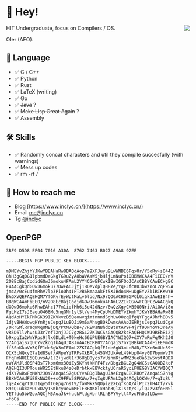 # 👋 Hey!

<img align="right" src="https://github-readme-stats.vercel.app/api?username=inclyc&show_icons=true&hide_title=false" />

HIT Undergraduate, focus on Compilers / OS.

OIer (AFO).

## 💬 Language

- ✅  C / C++
- ✅  Python
- ✅  Rust
- ✅  LaTeX (writing)
- ✅  Go
- ✅  ~~Java~~ ?
- ✅  ~~Make Lisp Great Again~~ ?
- ✅  Assembly

## 🛠 Skills

- ✅  Randomly concat characters and util they compile succesfully (with warnings)
- ✅  Mess up codes
- ✅  rm -rf /

## 📮 How to reach me

- Blog [https://www.inclyc.cn/](https://www.inclyc.cn/)
- Email [me@inclyc.cn](mailto:me@inclyc.cn)
- Tg [@inclyc](https://t.me/inclyc)

## OpenPGP

```
3BF9 D5D8 EF04 7016 A30A  8762 7463 B027 A9A8 92EE
```

```
-----BEGIN PGP PUBLIC KEY BLOCK-----

mDMEYvZhjhYJKwYBBAHaRw8BAQdAop7a9XFJuyu9LwWNBI6FqxOr/Y5oRy+s044Z
8hH3gGq0G1lpbmdDaGkgTG9uZyA8bWVAaW5jbHljLmNuPoiQBBMWCAA4FiEEO/nV
2O8EcBajCodidGOwJ6moku4FAmL2YY4CGwEFCwkIBwIGFQoJCAsCBBYCAwECHgEC
F4AACgkQdGOwJ6moku77DwEA6Jjtj1BDevdplQ88Ye/YqEJfcKU3bwznoL2qF95A
jmcA/0cEu4fmRhV7lp3PioOh4IPT2B6kmaaAkFt5XJBdo4MHuDgEYvZkiRIKKwYB
BAGXVQEFAQEHQM7YfGKyrEyWptMaLv6loq/Nx9rQOGACH0BGPCL0igk3AwEIB4h+
BBgWCAAmFiEEO/nV2O8EcBajCodidGOwJ6moku4FAmL2ZIkCGwwFCQPCZwAACgkQ
dGOwJ6moku6RhwEAhc177m1iofMh6i5e42dNzv/8wQzXgyCXBSQ0Nri/AiQA/i8o
FgLHzI7sJ6aquO468Mc5nqGNn1ytSl/vn4MyCpUMuDMEYvZkmhYJKwYBBAHaRw8B
AQdAoHYIkFMkGK39IZKVkvzB5QeowvqimtnnndSghLw0OzqIfgQYFggAJhYhBDv5
1djvBHAWowqHYnRjsCepqJLuBQJi9mSaAhsgBQkDwmcAAAoJEHRjsCepqJLuiCgA
/0RrGMlRraqWKqUMBjDQ/PXM7QbB+/7REWsNBhdo9tntAP9F4jrf9DNYoVF3reAy
vR5D6llvhvsUJ3r7eflXnjJJC7gzBGL2ZKIWCSsGAQQB2kcPAQEHQCW39REbB12j
b9xpqIa2WmYRps9jlxGDLdi+T0keHc66iPUEGBYIACYWIQQ7+dXY7wRwFqMKh2J0
Y7AnqaiS7gUCYvZkogIbAgUJA8JnAACBCRB0Y7AnqaiS7nYgBBkWCAAdFiEEMmdK
ff3SoKkuVW3QfE1de6gW3mIFAmL2ZKIACgkQfE1de6gW3mLnBAD/TSXe6nUUe59+
OIX5cWQxyG7a1d8Sef/ARpeYiTRFsXkBALb45GWJUkAeL49kbpO4yy0D7bpmWvIV
FfqFmNUIE5QEuvsA/1l2+jwdl1r36UgB0ycs7vUsnmKjwMWZ3ue8a6Zw5vstAQDX
ewYAMJld0SP4BsT7kom6mx30iZy5KYntkNFF4Fz/DbgzBGL2gQ4WCSsGAQQB2kcP
AQEHQI3UPTousWR25EtHku84z0eDrbtkxEBVcktyUOraRSyciPUEGBYIACYWIQQ7
+dXY7wRwFqMKh2J0Y7AnqaiS7gUCYvaBDgIbAgUJAeEzgACBCRB0Y7AnqaiS7nYg
BBkWCAAdFiEEkNW29++sC9FFV58PKWw/7+qIq8UFAmL2gQ4ACgkQKWw/7+qIq8Uf
igEAxcqYT1U31qy5fT6Gpg7nst9/faWMkXVQOpiZzXCgfKoA/AlPIc2hH4Cf/Yvk
89cQLukkzMUCxOZy1SKbcyuevmMFlE8BAK8lxHab3QlXIszt/sT/lQJzv3foHNSl
YETfdu5bWZoxAQCjM5AoaJk+huckPldgXbrlRLhBFYVyll4AvuFhOuILDw==
=foOs
-----END PGP PUBLIC KEY BLOCK-----
```
